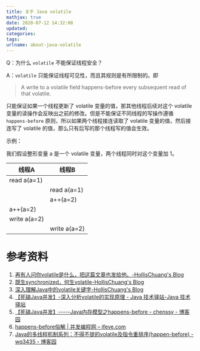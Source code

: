 ```yaml
---
title: 关于 Java volatile
mathjax: true
date: 2020-07-12 14:32:08
updated:
categories:
tags:
urlname: about-java-volatile
---
```




<!-- more -->



Q：为什么 `volatile` 不能保证线程安全？

A：`volatile` 只能保证线程可见性，而且其规则是有所限制的。即

> A write to a volatile field happens-before every subsequent read of that volatile.

只能保证如果一个线程更新了 volatile 变量的值，那其他线程后续对这个 volatile 变量的读操作会反映出之前的修改。但是不能保证不同线程的写操作遵循 `happens-before` 原则，所以如果两个线程接连读取了 volatile 变量的值，然后接连写了 volatile 的值，那么只有后写的那个线程写的值会生效。

示例：

我们假设整形变量 a 是一个 volatile 变量，两个线程同时对这个变量加 1。

| 线程A        | 线程B        |
| ------------ | ------------ |
| read a(a=1)  |              |
|              | read a(a=1)  |
|              | a++(a=2)     |
| a++(a=2)     |              |
| write a(a=2) |              |
|              | write a(a=2) |











# 参考资料

1. [再有人问你volatile是什么，把这篇文章也发给他。-HollisChuang's Blog](https://www.hollischuang.com/archives/2673)
2. [既生synchronized，何生volatile-HollisChuang's Blog](https://www.hollischuang.com/archives/3928)
3. [深入理解Java中的volatile关键字-HollisChuang's Blog](https://www.hollischuang.com/archives/2648)
4. [【死磕Java并发】-深入分析volatile的实现原理 - Java 技术驿站-Java 技术驿站](http://cmsblogs.com/?p=2092)
5. [【死磕Java并发】-----Java内存模型之happens-before - chenssy - 博客园](https://www.cnblogs.com/chenssy/p/6393321.html)
6. [happens-before俗解 | 并发编程网 – ifeve.com](http://ifeve.com/easy-happens-before/)
7. [Java的多线程机制系列：不得不提的volatile及指令重排序(happen-before) - wq3435 - 博客园](https://www.cnblogs.com/wq3435/p/6220751.html)
